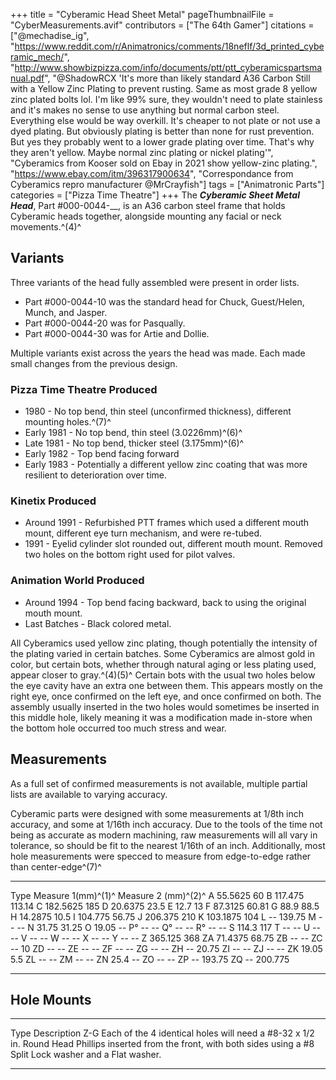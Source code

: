 +++
title = "Cyberamic Head Sheet Metal"
pageThumbnailFile = "CyberMeasurements.avif"
contributors = ["The 64th Gamer"]
citations = ["@mechadise_ig", "https://www.reddit.com/r/Animatronics/comments/18neflf/3d_printed_cyberamic_mech/", "http://www.showbizpizza.com/info/documents/ptt/ptt_cyberamicspartsmanual.pdf", "@ShadowRCX 'It's more than likely standard A36 Carbon Still with a Yellow Zinc Plating to prevent rusting. Same as most grade 8 yellow zinc plated bolts lol. I'm like 99% sure, they wouldn't need to plate stainless and it's makes no sense to use anything but normal carbon steel. Everything else would be way overkill. It's cheaper to not plate or not use a dyed plating. But obviously plating is better than none for rust prevention. But yes they probably went to a lower grade plating over time. That's why they aren't yellow. Maybe normal zinc plating or nickel plating'", "Cyberamics from Kooser sold on Ebay in 2021 show yellow-zinc plating.", "https://www.ebay.com/itm/396317900634", "Correspondance from Cyberamics repro manufacturer @MrCrayfish"]
tags = ["Animatronic Parts"]
categories = ["Pizza Time Theatre"]
+++
The ***Cyberamic Sheet Metal Head***, Part #000-0044-__, is an A36 carbon steel frame that holds Cyberamic heads together, alongside mounting any facial or neck movements.^(4)^

## Variants

Three variants of the head fully assembled were present in order lists.

- Part #000-0044-10 was the standard head for Chuck, Guest/Helen, Munch, and Jasper.
- Part #000-0044-20 was for Pasqually.
- Part #000-0044-30 was for Artie and Dollie.

Multiple variants exist across the years the head was made. Each made small changes from the previous design.

### Pizza Time Theatre Produced

- 1980 - No top bend, thin steel (unconfirmed thickness), different mounting holes.^(7)^
- Early 1981 - No top bend, thin steel (3.0226mm)^(6)^
- Late 1981 - No top bend, thicker steel (3.175mm)^(6)^
- Early 1982 - Top bend facing forward
- Early 1983 - Potentially a different yellow zinc coating that was more resilient to deterioration over time.

### Kinetix Produced

- Around 1991 - Refurbished PTT frames which used a different mouth mount, different eye turn mechanism, and were re-tubed.
- 1991 - Eyelid cylinder slot rounded out, different mouth mount. Removed two holes on the bottom right used for pilot valves.

### Animation World Produced

- Around 1994 - Top bend facing backward, back to using the original mouth mount.
- Last Batches - Black colored metal.

All Cyberamics used yellow zinc plating, though potentially the intensity of the plating varied in certain batches. Some Cyberamics are almost gold in color, but certain bots, whether through natural aging or less plating used, appear closer to gray.^(4)(5)^
Certain bots with the usual two holes below the eye cavity have an extra one between them. This appears mostly on the right eye, once confirmed on the left eye, and once confirmed on both. The assembly usually inserted in the two holes would sometimes be inserted in this middle hole, likely meaning it was a modification made in-store when the bottom hole occurred too much stress and wear.

## Measurements

As a full set of confirmed measurements is not available, multiple partial lists are available to varying accuracy.

Cyberamic parts were designed with some measurements at 1/8th inch accuracy, and some at 1/16th inch accuracy. Due to the tools of the time not being as accurate as modern machining, raw measurements will all vary in tolerance, so should be fit to the nearest 1/16th of an inch. Additionally, most hole measurements were specced to measure from edge-to-edge rather than center-edge^(7)^

  ------ -------------------- ---------------------
  Type   Measure 1(mm)^(1)^   Measure 2 (mm)^(2)^
  A      55.5625              60
  B      117.475              113.14
  C      182.5625             185
  D      20.6375              23.5
  E      12.7                 13
  F      87.3125              60.81
  G      88.9                 88.5
  H      14.2875              10.5
  I      104.775              56.75
  J      206.375              210
  K      103.1875             104
  L      --                  139.75
  M      --                  --
  N      31.75                31.25
  O      19.05                --
  P°     --                  --
  Q°     --                  --
  R°     --                  --
  S      114.3                117
  T      --                  --
  U      --                  --
  V      --                  --
  W      --                  --
  X      --                  --
  Y      --                  --
  Z      365.125              368
  ZA     71.4375              68.75
  ZB     --                  --
  ZC     --                  10
  ZD     --                  --
  ZE     --                  --
  ZF     --                  --
  ZG     --                  --
  ZH     --                  20.75
  ZI     --                  --
  ZJ     --                  --
  ZK     19.05                5.5
  ZL     --                  --
  ZM     --                  --
  ZN     25.4                 --
  ZO     --                  --
  ZP     --                  193.75
  ZQ     --                  200.775
  ------ -------------------- ---------------------

## Hole Mounts

  ------ ------------------------------------------------------------------------------------------------------------------------------------------------------------------------
  Type   Description
  Z-G    Each of the 4 identical holes will need a #8-32 x 1/2 in. Round Head Phillips inserted from the front, with both sides using a #8 Split Lock washer and a Flat washer.
  ------ ------------------------------------------------------------------------------------------------------------------------------------------------------------------------
